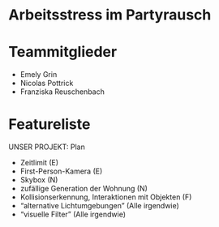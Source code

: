 # Arbeitsstress im Partyrausch

# Teammitglieder

- Emely Grin
- Nicolas Pottrick 
- Franziska Reuschenbach 

# Featureliste
UNSER PROJEKT: Plan
- Zeitlimit (E)
- First-Person-Kamera (E)
- Skybox (N)
- zufällige Generation der Wohnung (N)
- Kollisionserkennung, Interaktionen mit Objekten (F)
- “alternative Lichtumgebungen” (Alle irgendwie)
- “visuelle Filter” (Alle irgendwie)


